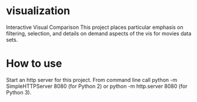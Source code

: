 # visualization
Interactive Visual Comparison
This project places particular emphasis on filtering, selection, and details on demand aspects of the vis for movies data sets.

# How to use
Start an http server for this project. From command line call python -m SimpleHTTPServer 8080 (for Python 2) or python -m http.server 8080 (for Python 3).